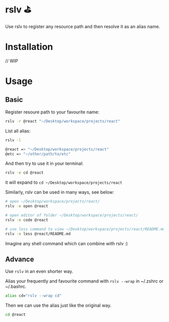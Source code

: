 # rslv ⛳️

Use rslv to register any resource path and then resolve it as an alias name.

# Installation

// WIP

# Usage

## Basic

Register resoure path to your favourite name:

```bash
rslv -r @react "~/Desktop/workspace/projects/react"
```

List all alias:

```bash
rslv -l

@react => "~/Desktop/workspace/projects/react"
@etc => "~/other/path/to/etc"
```

And then try to use it in your terminal:

```bash
rslv -e cd @react
```

it will expand to `cd ~/Desktop/workspace/projects/react`

Similarly, rslv can be used in many ways, see below:

```bash
# open ~/Desktop/workspace/projects/react/
rslv -e open @react

# open editor of folder ~/Desktop/workspace/projects/react/
rslv -e code @react

# use less command to view ~/Desktop/workspace/projects/react/README.md
rslv -e less @react/README.md
```

Imagine any shell command which can combine with rslv :)

## Advance

Use `rslv` in an even shorter way.

Alias your frequently and favourite command with `rslv --wrap` in ~/.zshrc or ~/.bashrc.

```bash
alias cd="rslv --wrap cd"
```

Then we can use the alias just like the original way.

```bash
cd @react
```
